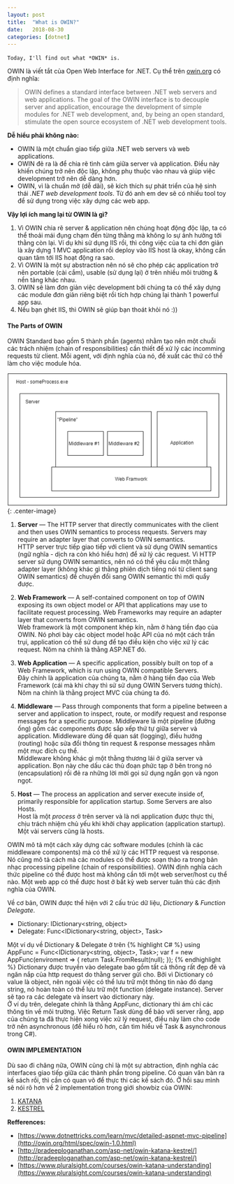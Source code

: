 ```yaml
---
layout: post
title:  "What is OWIN?"
date:   2018-08-30
categories: [dotnet]
---
```


`Today, I'll find out what *OWIN* is.`

OWIN là viết tắt của Open Web Interface for .NET. Cụ thể trên [owin.org][owin.org] có định nghĩa:
> OWIN defines a standard interface between .NET web servers and web applications. The goal of the OWIN interface is to decouple server and application, encourage the development of simple modules for .NET web development, and, by being an open standard, stimulate the open source ecosystem of .NET web development tools.

**Dễ hiểu phải không nào:**
- OWIN là một chuẩn giao tiếp giữa .NET web servers và web applications.
- OWIN đẻ ra là để chia rẽ tình cảm giữa server và application. Điều này khiến chúng trở nên độc lập, không phụ thuộc vào nhau và giúp việc development trở nên dễ dàng hơn.
- OWIN, vì là chuẩn mở (dễ dãi), sẽ kích thích sự phát triển của hệ sinh thái *.NET web development tools*. Từ đó anh em dev sẽ có nhiều tool toy để sử dụng trong việc xây dựng các web app.

**Vậy lợi ích mang lại từ OWIN là gì?**
1. Vì OWIN chia rẽ server & application nên chúng hoạt động độc lập, ta có thể thoải mái đụng chạm đến từng thằng mà không lo sự ảnh hưởng tới thằng còn lại.
Ví dụ khi sử dụng IIS rồi, thì công việc của ta chỉ đơn giản là xây dựng 1 MVC application rồi deploy vào IIS host là okay, không cần quan tâm tới IIS hoạt động ra sao.
2. Vì OWIN là một sự abstraction nên nó sẽ cho phép các application trở nên portable (cài cắm), usable (sử dụng lại) ở trên nhiều môi trường & nền tảng khác nhau.
3. OWIN sẽ làm đơn giản việc development bởi chúng ta có thể xây dựng các module đơn giản riêng biệt rồi tích hợp chúng lại thành 1 powerful app sau.
4. Nếu bạn ghét IIS, thì OWIN sẽ giúp bạn thoát khỏi nó :))

#### **The Parts of OWIN**  
OWIN Standard bao gồm 5 thành phần (agents) nhằm tạo nên một chuỗi các trách nhiệm (chain of responsibilities) cần thiết để xử lý các incomming requests từ client. Mỗi agent, với định nghĩa của nó, đề xuất các thứ có thể làm cho việc module hóa.

![owin-diagram][owin-diagram]{: .center-image}

1. **Server** — The HTTP server that directly communicates with the client and then uses OWIN semantics to process requests. Servers may require an adapter layer that converts to OWIN semantics.  
HTTP server trực tiếp giao tiếp với client và sử dụng OWIN semantics (ngữ nghĩa - dịch ra còn khó hiểu hơn) để xử lý các request. Vì HTTP server sử dụng OWIN semantics, nên nó có thể yêu cầu một thằng adapter layer (không khác gì thằng phiên dịch tiếng nói từ client sang OWIN semantics) để chuyển đổi sang OWIN semantic thì mới quẩy được.

2. **Web Framework** — A self-contained component on top of OWIN exposing its own object model or API that applications may use to facilitate request processing. Web Frameworks may require an adapter layer that converts from OWIN semantics.  
Web framework là một component khép kín, nằm ở hàng tiền đạo của OWIN. Nó phơi bày các object model hoặc API của nó một cách trần trụi, application có thể sử dung để tạo điều kiện cho việc xử lý các request. Nôm na chính là thằng ASP.NET đó.

3. **Web Application** — A specific application, possibly built on top of a Web Framework, which is run using OWIN compatible Servers.  
Đây chính là application của chúng ta, nằm ở hàng tiền đạo của Web Framework (cái mà khi chạy thì sử sử dụng OWIN Servers tương thích). Nôm na chính là thằng project MVC của chúng ta đó.

4. **Middleware** — Pass through components that form a pipeline between a server and application to inspect, route, or modify request and response messages for a specific purpose.
Middleware là một pipeline (đường ống) gồm các components được sắp xếp thứ tự giữa server và application. Middleware dùng để quan sát (logging), điều hướng (routing) hoặc sửa đổi thông tin request & response messages nhằm một mục đích cụ thể.  
Middleware không khác gì một thằng thương lái ở giữa server và application. Bọn này che dấu các thủ đoạn phức tạp ở bên trong nó (encapsulation) rồi đẻ ra những lời mời gọi sử dụng ngắn gọn và ngon ngọt.

5. **Host** — The process an application and server execute inside of, primarily responsible for application startup. Some Servers are also Hosts.  
Host là một *process* ở trên server và là nơi application được thực thi, chịu trách nhiệm chủ yếu khi khởi chạy application (application startup). Một vài servers cũng là hosts.

OWIN mô tả một cách xây dựng các software modules (chính là các middleware components) mà có thể xử lý các HTTP request và response. Nó cũng mô tả cách mà các modules có thể được soạn thảo ra trong bản nhạc processing pipeline (chain of responsibilities). OWIN định nghĩa cách thức pipeline có thể được host mà không cần tới một web server/host cụ thể nào. Một web app có thể được host ở bất kỳ web server tuân thủ các định nghĩa của OWIN.

Về cơ bản, OWIN được thể hiện với 2 cấu trúc dữ liệu, *Dictionary* & *Function Delegate*.   
* Dictionary: IDictionary<string, object>
* Delegate: Func<IDictionary<string, object>, Task>

Một ví dụ về Dictionary & Delegate ở trên
{% highlight C# %}
using AppFunc = Func<IDictionary<string, object>, Task>;
var f = new AppFunc(enviroment => {
    return Task.FromResult(null);
});
{% endhighlight %}
Dictionary được truyền vào delegate bao gồm tất cả thông rất đẹp đẽ và ngăn nắp của http request do thằng server gửi cho. Bởi vì Dictionary có value là object, nên ngoài việc có thể lưu trữ một thông tin nào đó dạng string, nó hoàn toàn có thể lưu trữ một function (delegate instance). Server sẽ tạo ra các delegate và insert vào dictionary này.   
Ở ví dụ trên, delegate chính là thằng AppFunc, dictionary thì ám chỉ các thông tin về môi trường. Việc Return Task dùng để bảo với server rằng, app của chúng ta đã thực hiện xong việc xử lý request, điều này làm cho code trở nên asynchronous (để hiểu rõ hơn, cần tìm hiểu về Task & asynchronous trong C#).

#### **OWIN IMPLEMENTATION**  
Dù sao đi chăng nữa, OWIN cũng chỉ là một sự abtraction, định nghĩa các interfaces giao tiếp giữa các thành phần trong pipeline. Có quan văn bàn ra kế sách rồi, thì cần có quan võ để thực thi các kế sách đó.
Ở hồi sau mình sẽ nói rõ hơn về 2 implementation trong giới showbiz của OWIN: 
1. [KATANA][katana]
2. [KESTREL][Kestrel]

**Refferences:**  
* [https://www.dotnettricks.com/learn/mvc/detailed-aspnet-mvc-pipeline](http://owin.org/html/spec/owin-1.0.html)
* [http://pradeeploganathan.com/asp-net/owin-katana-kestrel/](http://pradeeploganathan.com/asp-net/owin-katana-kestrel/)
* [https://www.pluralsight.com/courses/owin-katana-understanding](https://www.pluralsight.com/courses/owin-katana-understanding)

[owin-1.0]:     http://owin.org/html/spec/owin-1.0.html
[owin.org]:     http://owin.org
[owin-diagram]: /static/img/OWIN.png
[katana]: https://github.com/aspnet/AspNetKatana
[Kestrel]:      https://github.com/aspnet/KestrelHttpServer
